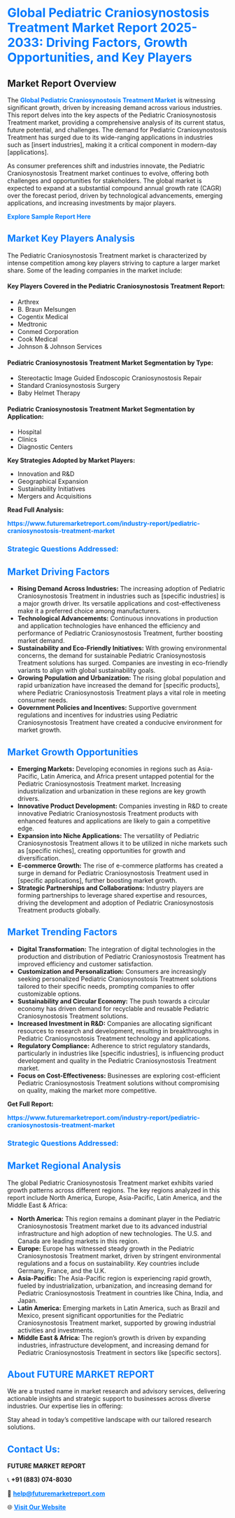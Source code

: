 <h1 style="color: #007BFF;">Global Pediatric Craniosynostosis Treatment Market Report 2025-2033: Driving Factors, Growth Opportunities, and Key Players</h1>

<section id="overview">
<h2>Market Report Overview</h2>
<p>The <a href="https://www.futuremarketreport.com/industry-report/pediatric-craniosynostosis-treatment-market" style="color: #007BFF; text-decoration: none;"><strong>Global Pediatric Craniosynostosis Treatment Market</strong></a> is witnessing significant growth, driven by increasing demand across various industries. This report delves into the key aspects of the Pediatric Craniosynostosis Treatment market, providing a comprehensive analysis of its current status, future potential, and challenges. The demand for Pediatric Craniosynostosis Treatment has surged due to its wide-ranging applications in industries such as [insert industries], making it a critical component in modern-day [applications].</p>
<p>As consumer preferences shift and industries innovate, the Pediatric Craniosynostosis Treatment market continues to evolve, offering both challenges and opportunities for stakeholders. The global market is expected to expand at a substantial compound annual growth rate (CAGR) over the forecast period, driven by technological advancements, emerging applications, and increasing investments by major players.</p>
</section>

<section id="overview">
<p><a href="https://www.futuremarketreport.com/request-sample/reportId=63816" style="color: #007BFF; text-decoration: none;"><strong>Explore Sample Report Here</strong></a></p>
</section>

<section id="key-players">
<h2 style="color: #007BFF;">Market Key Players Analysis</h2>
<p>The Pediatric Craniosynostosis Treatment market is characterized by intense competition among key players striving to capture a larger market share. Some of the leading companies in the market include:</p>
<h4>Key Players Covered in the Pediatric Craniosynostosis Treatment Report:</h4>
<ul><li>Arthrex</li><li>B. Braun Melsungen</li><li>Cogentix Medical</li><li>Medtronic</li><li>Conmed Corporation</li><li>Cook Medical</li><li>Johnson &amp; Johnson Services</li></ul>
<h4>Pediatric Craniosynostosis Treatment Market Segmentation by Type:</h4>
<ul><li>Stereotactic Image Guided Endoscopic Craniosynostosis Repair</li><li>Standard Craniosynostosis Surgery</li><li>Baby Helmet Therapy</li></ul>

<h4>Pediatric Craniosynostosis Treatment Market Segmentation by Application:</h4>
<ul><li>Hospital</li><li>Clinics</li><li>Diagnostic Centers</li></ul>
<p><strong>Key Strategies Adopted by Market Players:</strong></p>
<ul>
<li>Innovation and R&D</li>
<li>Geographical Expansion</li>
<li>Sustainability Initiatives</li>
<li>Mergers and Acquisitions</li>
</ul>
</section>

<section>
<p><strong>Read Full Analysis: </strong></p><a href="https://www.futuremarketreport.com/industry-report/pediatric-craniosynostosis-treatment-market" style="color: #007BFF; text-decoration: none;"><strong>https://www.futuremarketreport.com/industry-report/pediatric-craniosynostosis-treatment-market</strong></a>
<h3 style="color: #007BFF;">Strategic Questions Addressed:</h3>
</section>

<section id="driving-factors">
<h2 style="color: #007BFF;">Market Driving Factors</h2>
<ul>
<li><strong>Rising Demand Across Industries:</strong> The increasing adoption of Pediatric Craniosynostosis Treatment in industries such as [specific industries] is a major growth driver. Its versatile applications and cost-effectiveness make it a preferred choice among manufacturers.</li>
<li><strong>Technological Advancements:</strong> Continuous innovations in production and application technologies have enhanced the efficiency and performance of Pediatric Craniosynostosis Treatment, further boosting market demand.</li>
<li><strong>Sustainability and Eco-Friendly Initiatives:</strong> With growing environmental concerns, the demand for sustainable Pediatric Craniosynostosis Treatment solutions has surged. Companies are investing in eco-friendly variants to align with global sustainability goals.</li>
<li><strong>Growing Population and Urbanization:</strong> The rising global population and rapid urbanization have increased the demand for [specific products], where Pediatric Craniosynostosis Treatment plays a vital role in meeting consumer needs.</li>
<li><strong>Government Policies and Incentives:</strong> Supportive government regulations and incentives for industries using Pediatric Craniosynostosis Treatment have created a conducive environment for market growth.</li>
</ul>
</section>

<section id="growth-opportunities">
<h2 style="color: #007BFF;">Market Growth Opportunities</h2>
<ul>
<li><strong>Emerging Markets:</strong> Developing economies in regions such as Asia-Pacific, Latin America, and Africa present untapped potential for the Pediatric Craniosynostosis Treatment market. Increasing industrialization and urbanization in these regions are key growth drivers.</li>
<li><strong>Innovative Product Development:</strong> Companies investing in R&D to create innovative Pediatric Craniosynostosis Treatment products with enhanced features and applications are likely to gain a competitive edge.</li>
<li><strong>Expansion into Niche Applications:</strong> The versatility of Pediatric Craniosynostosis Treatment allows it to be utilized in niche markets such as [specific niches], creating opportunities for growth and diversification.</li>
<li><strong>E-commerce Growth:</strong> The rise of e-commerce platforms has created a surge in demand for Pediatric Craniosynostosis Treatment used in [specific applications], further boosting market growth.</li>
<li><strong>Strategic Partnerships and Collaborations:</strong> Industry players are forming partnerships to leverage shared expertise and resources, driving the development and adoption of Pediatric Craniosynostosis Treatment products globally.</li>
</ul>
</section>

<section id="trending-factors">
<h2 style="color: #007BFF;">Market Trending Factors</h2>
<ul>
<li><strong>Digital Transformation:</strong> The integration of digital technologies in the production and distribution of Pediatric Craniosynostosis Treatment has improved efficiency and customer satisfaction.</li>
<li><strong>Customization and Personalization:</strong> Consumers are increasingly seeking personalized Pediatric Craniosynostosis Treatment solutions tailored to their specific needs, prompting companies to offer customizable options.</li>
<li><strong>Sustainability and Circular Economy:</strong> The push towards a circular economy has driven demand for recyclable and reusable Pediatric Craniosynostosis Treatment solutions.</li>
<li><strong>Increased Investment in R&D:</strong> Companies are allocating significant resources to research and development, resulting in breakthroughs in Pediatric Craniosynostosis Treatment technology and applications.</li>
<li><strong>Regulatory Compliance:</strong> Adherence to strict regulatory standards, particularly in industries like [specific industries], is influencing product development and quality in the Pediatric Craniosynostosis Treatment market.</li>
<li><strong>Focus on Cost-Effectiveness:</strong> Businesses are exploring cost-efficient Pediatric Craniosynostosis Treatment solutions without compromising on quality, making the market more competitive.</li>
</ul>
</section>

<section>
<p><strong>Get Full Report: </strong></p><a href="https://www.futuremarketreport.com/industry-report/pediatric-craniosynostosis-treatment-market" style="color: #007BFF; text-decoration: none;"><strong>https://www.futuremarketreport.com/industry-report/pediatric-craniosynostosis-treatment-market</strong></a>
<h3 style="color: #007BFF;">Strategic Questions Addressed:</h3>
</section>


<section id="regional-analysis">
<h2 style="color: #007BFF;">Market Regional Analysis</h2>
<p>The global Pediatric Craniosynostosis Treatment market exhibits varied growth patterns across different regions. The key regions analyzed in this report include North America, Europe, Asia-Pacific, Latin America, and the Middle East & Africa:</p>
<ul>
<li><strong>North America:</strong> This region remains a dominant player in the Pediatric Craniosynostosis Treatment market due to its advanced industrial infrastructure and high adoption of new technologies. The U.S. and Canada are leading markets in this region.</li>
<li><strong>Europe:</strong> Europe has witnessed steady growth in the Pediatric Craniosynostosis Treatment market, driven by stringent environmental regulations and a focus on sustainability. Key countries include Germany, France, and the U.K.</li>
<li><strong>Asia-Pacific:</strong> The Asia-Pacific region is experiencing rapid growth, fueled by industrialization, urbanization, and increasing demand for Pediatric Craniosynostosis Treatment in countries like China, India, and Japan.</li>
<li><strong>Latin America:</strong> Emerging markets in Latin America, such as Brazil and Mexico, present significant opportunities for the Pediatric Craniosynostosis Treatment market, supported by growing industrial activities and investments.</li>
<li><strong>Middle East & Africa:</strong> The region’s growth is driven by expanding industries, infrastructure development, and increasing demand for Pediatric Craniosynostosis Treatment in sectors like [specific sectors].</li>
</ul>
</section>

<footer>
<h2 style="color: #007BFF;">About FUTURE MARKET REPORT</h2>
<p>We are a trusted name in market research and advisory services, delivering actionable insights and strategic support to businesses across diverse industries. Our expertise lies in offering:</p>

<p>Stay ahead in today’s competitive landscape with our tailored research solutions.</p>

<h2 style="color: #007BFF;">Contact Us:</h2>
<p><strong>FUTURE MARKET REPORT</strong></p>
<p>📞 <strong>+91 (883) 074-8030</strong></p>
<p>📧 <strong><a href="mailto:help@futuremarketreport.com" style="color: #007BFF;">help@futuremarketreport.com</a></strong></p>
<p>🌐 <strong><a href="https://www.futuremarketreport.com/" style="color: #007BFF;">Visit Our Website</a></strong></p>
</footer>